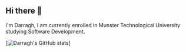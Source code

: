 ## Hi there 👋

I'm Darragh, I am currently enrolled in Munster Technological University studying Software Development.

[![Darragh's GitHub stats](https://github-readme-stats-git-master-darragh-kellys-projects.vercel.app/api?username=Darragh-Kelly&show_icons=true&theme=tokyonight&hide_border=true)]
